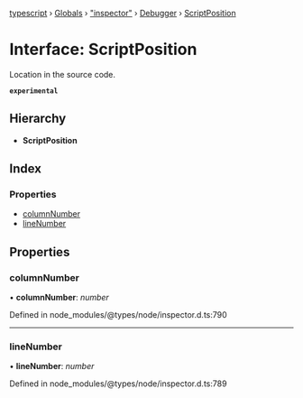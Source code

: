 [typescript](../README.md) › [Globals](../globals.md) › ["inspector"](../modules/_inspector_.md) › [Debugger](../modules/_inspector_.debugger.md) › [ScriptPosition](_inspector_.debugger.scriptposition.md)

# Interface: ScriptPosition

Location in the source code.

**`experimental`** 

## Hierarchy

* **ScriptPosition**

## Index

### Properties

* [columnNumber](_inspector_.debugger.scriptposition.md#columnnumber)
* [lineNumber](_inspector_.debugger.scriptposition.md#linenumber)

## Properties

###  columnNumber

• **columnNumber**: *number*

Defined in node_modules/@types/node/inspector.d.ts:790

___

###  lineNumber

• **lineNumber**: *number*

Defined in node_modules/@types/node/inspector.d.ts:789
